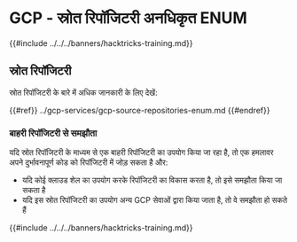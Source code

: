 # GCP - स्रोत रिपॉजिटरी अनधिकृत ENUM

{{#include ../../../banners/hacktricks-training.md}}

## स्रोत रिपॉजिटरी

स्रोत रिपॉजिटरी के बारे में अधिक जानकारी के लिए देखें:

{{#ref}}
../gcp-services/gcp-source-repositories-enum.md
{{#endref}}

### बाहरी रिपॉजिटरी से समझौता

यदि स्रोत रिपॉजिटरी के माध्यम से एक बाहरी रिपॉजिटरी का उपयोग किया जा रहा है, तो एक हमलावर अपने दुर्भावनापूर्ण कोड को रिपॉजिटरी में जोड़ सकता है और:

- यदि कोई क्लाउड शेल का उपयोग करके रिपॉजिटरी का विकास करता है, तो इसे समझौता किया जा सकता है
- यदि इस स्रोत रिपॉजिटरी का उपयोग अन्य GCP सेवाओं द्वारा किया जाता है, तो वे समझौता हो सकते हैं

{{#include ../../../banners/hacktricks-training.md}}
